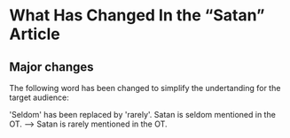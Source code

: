 # What Has Changed In the “Satan” Article

## Major changes
The following word has been changed to simplify the undertanding for the target audience:
 
 'Seldom' has been replaced by 'rarely'.
   Satan is seldom mentioned in the OT.
    --> Satan is rarely mentioned in the OT.
